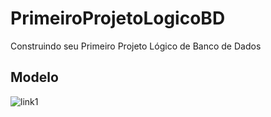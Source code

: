 # PrimeiroProjetoLogicoBD
Construindo seu Primeiro Projeto Lógico de Banco de Dados

## Modelo
![link1](endereço)
